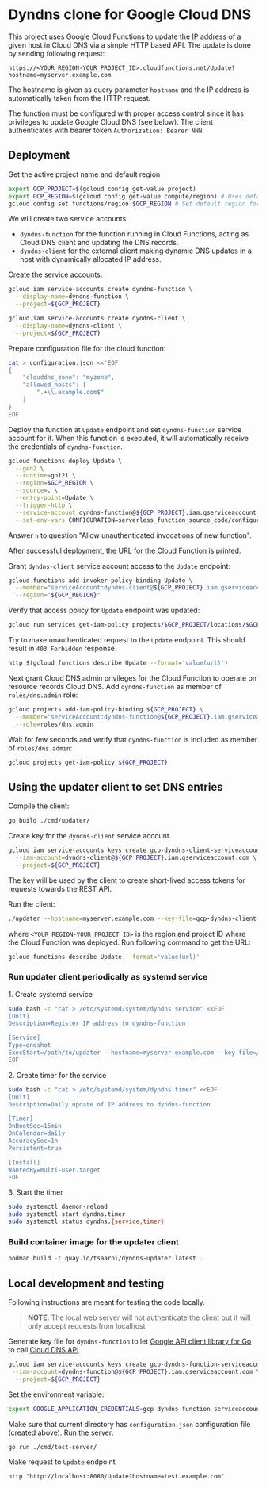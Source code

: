 # Dyndns clone for Google Cloud DNS

This project uses Google Cloud Functions to update the IP address of a given host in Cloud DNS via a simple HTTP based API.
The update is done by sending following request:

```
https://<YOUR_REGION-YOUR_PROJECT_ID>.cloudfunctions.net/Update?hostname=myserver.example.com
```

The hostname is given as query parameter `hostname` and the IP address is automatically taken from the HTTP request.

The function must be configured with proper access control since it has privileges to update Google Cloud DNS (see below).
The client authenticates with bearer token `Authorization: Bearer NNN`.

## Deployment

Get the active project name and default region

```bash
export GCP_PROJECT=$(gcloud config get-value project)
export GCP_REGION=$(gcloud config get-value compute/region) # Uses default region
gcloud config set functions/region $GCP_REGION # Set default region for Cloud Functions
```

We will create two service accounts:

- `dyndns-function` for the function running in Cloud Functions, acting as Cloud DNS client and updating the DNS records.
- `dyndns-client` for the external client making dynamic DNS updates in a host with dynamically allocated IP address.

Create the service accounts:

```bash
gcloud iam service-accounts create dyndns-function \
  --display-name=dyndns-function \
  --project=${GCP_PROJECT}

gcloud iam service-accounts create dyndns-client \
  --display-name=dyndns-client \
  --project=${GCP_PROJECT}
```

Prepare configuration file for the cloud function:

```bash
cat > configuration.json <<'EOF'
{
    "clouddns_zone": "myzone",
    "allowed_hosts": [
        ".+\\.example.com$"
    ]
}
EOF
```

Deploy the function at `Update` endpoint and set `dyndns-function` service account for it.
When this function is executed, it will automatically receive the credentials of `dyndns-function`.

```bash
gcloud functions deploy Update \
  --gen2 \
  --runtime=go121 \
  --region=$GCP_REGION \
  --source=. \
  --entry-point=Update \
  --trigger-http \
  --service-account dyndns-function@${GCP_PROJECT}.iam.gserviceaccount.com \
  --set-env-vars CONFIGURATION=serverless_function_source_code/configuration.json,GCP_PROJECT=${GCP_PROJECT}
```

Answer `n` to question "Allow unauthenticated invocations of new function".

After successful deployment, the URL for the Cloud Function is printed.

Grant `dyndns-client` service account access to the `Update` endpoint:

```bash
gcloud functions add-invoker-policy-binding Update \
  --member="serviceAccount:dyndns-client@${GCP_PROJECT}.iam.gserviceaccount.com" \
  --region="${GCP_REGION}"
```

Verify that access policy for `Update` endpoint was updated:

```bash
gcloud run services get-iam-policy projects/$GCP_PROJECT/locations/$GCP_REGION/services/update
```

Try to make unauthenticated request to the `Update` endpoint.
This should result in `403 Forbidden` response.

```bash
http $(gcloud functions describe Update --format='value(url)')
```

Next grant Cloud DNS admin privileges for the Cloud Function to operate on resource records Cloud DNS.
Add `dyndns-function` as member of `roles/dns.admin` role:

```bash
gcloud projects add-iam-policy-binding ${GCP_PROJECT} \
  --member="serviceAccount:dyndns-function@${GCP_PROJECT}.iam.gserviceaccount.com" \
  --role=roles/dns.admin
```

Wait for few seconds and verify that `dyndns-function` is included as member of `roles/dns.admin`:

```bash
gcloud projects get-iam-policy ${GCP_PROJECT}
```

## Using the updater client to set DNS entries

Compile the client:

```bash
go build ./cmd/updater/
```

Create key for the `dyndns-client` service account.

```bash
gcloud iam service-accounts keys create gcp-dyndns-client-serviceaccount.json \
  --iam-account=dyndns-client@${GCP_PROJECT}.iam.gserviceaccount.com \
  --project=${GCP_PROJECT}
```

The key will be used by the client to create short-lived access tokens for requests towards the REST API.

Run the client:

```bash
./updater --hostname=myserver.example.com --key-file=gcp-dyndns-client-serviceaccount.json --function-url=<YOUR_REGION-YOUR_PROJECT_ID>.cloudfunctions.net/Update
```

where `<YOUR_REGION-YOUR_PROJECT_ID>` is the region and project ID where the Cloud Function was deployed.
Run following command to get the URL:

```bash
gcloud functions describe Update --format='value(url)'
```

### Run updater client periodically as systemd service

1\. Create systemd service

```bash
sudo bash -c "cat > /etc/systemd/system/dyndns.service" <<EOF
[Unit]
Description=Register IP address to dyndns-function

[Service]
Type=oneshot
ExecStart=/path/to/updater --hostname=myserver.example.com --key-file=/path/to/gcp-dyndns-client-serviceaccount.json --function-url=<YOUR_REGION-YOUR_PROJECT_ID>.cloudfunctions.net/Update
EOF
```

2\. Create timer for the service

```bash
sudo bash -c "cat > /etc/systemd/system/dyndns.timer" <<EOF
[Unit]
Description=Daily update of IP address to dyndns-function

[Timer]
OnBootSec=15min
OnCalendar=daily
AccuracySec=1h
Persistent=true

[Install]
WantedBy=multi-user.target
EOF
```

3\. Start the timer

```bash
sudo systemctl daemon-reload
sudo systemctl start dyndns.timer
sudo systemctl status dyndns.{service,timer}
```

### Build container image for the updater client

```bash
podman build -t quay.io/tsaarni/dyndns-updater:latest .
```

## Local development and testing

Following instructions are meant for testing the code locally.

> **NOTE**: The local web server will not authenticate the client but it will only accept requests from localhost

Generate key file for `dyndns-function` to let [Google API client library for Go](https://cloud.google.com/dns/docs/libraries) to call [Cloud DNS API](https://cloud.google.com/dns/docs/reference/v1/).

```bash
gcloud iam service-accounts keys create gcp-dyndns-function-serviceaccount.json \
 --iam-account=dyndns-function@${GCP_PROJECT}.iam.gserviceaccount.com \
  --project=${GCP_PROJECT}
```

Set the environment variable:

```bash
export GOOGLE_APPLICATION_CREDENTIALS=gcp-dyndns-function-serviceaccount.json
```

Make sure that current directory has `configuration.json` configuration file (created above).
Run the server:

```bash
go run ./cmd/test-server/
```

Make request to `Update` endpoint

```
http "http://localhost:8080/Update?hostname=test.example.com"
```
